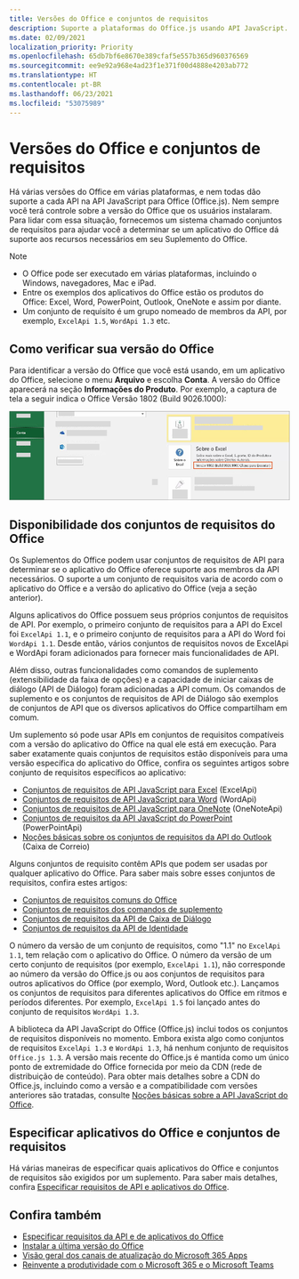 ```yaml
---
title: Versões do Office e conjuntos de requisitos
description: Suporte a plataformas do Office.js usando API JavaScript.
ms.date: 02/09/2021
localization_priority: Priority
ms.openlocfilehash: 65db7bf6e8670e389cfaf5e557b365d960376569
ms.sourcegitcommit: ee9e92a968e4ad23f1e371f00d4888e4203ab772
ms.translationtype: HT
ms.contentlocale: pt-BR
ms.lasthandoff: 06/23/2021
ms.locfileid: "53075989"
---
```

# <a name="office-versions-and-requirement-sets"></a>Versões do Office e conjuntos de requisitos

Há várias versões do Office em várias plataformas, e nem todas dão suporte a cada API na API JavaScript para Office (Office.js). Nem sempre você terá controle sobre a versão do Office que os usuários instalaram.  Para lidar com essa situação, fornecemos um sistema chamado conjuntos de requisitos para ajudar você a determinar se um aplicativo do Office dá suporte aos recursos necessários em seu Suplemento do Office. 

> [!NOTE]
> - O Office pode ser executado em várias plataformas, incluindo o Windows, navegadores, Mac e iPad.
> - Entre os exemplos dos aplicativos do Office estão os produtos do Office: Excel, Word, PowerPoint, Outlook, OneNote e assim por diante.  
> - Um conjunto de requisito é um grupo nomeado de membros da API, por exemplo, `ExcelApi 1.5`, `WordApi 1.3` etc.  

## <a name="how-to-check-your-office-version"></a>Como verificar sua versão do Office

Para identificar a versão do Office que você está usando, em um aplicativo do Office, selecione o menu **Arquivo** e escolha **Conta**. A versão do Office aparecerá na seção **Informações do Produto**. Por exemplo, a captura de tela a seguir indica o Office Versão 1802 (Build 9026.1000):

![Verificar sua versão do Office.](../images/office-version.png)

## <a name="office-requirement-sets-availability"></a>Disponibilidade dos conjuntos de requisitos do Office

Os Suplementos do Office podem usar conjuntos de requisitos de API para determinar se o aplicativo do Office oferece suporte aos membros da API necessários. O suporte a um conjunto de requisitos varia de acordo com o aplicativo do Office e a versão do aplicativo do Office (veja a seção anterior).

Alguns aplicativos do Office possuem seus próprios conjuntos de requisitos de API. Por exemplo, o primeiro conjunto de requisitos para a API do Excel foi `ExcelApi 1.1`, e o primeiro conjunto de requisitos para a API do Word foi `WordApi 1.1`. Desde então, vários conjuntos de requisitos novos de ExcelApi e WordApi foram adicionados para fornecer mais funcionalidades de API.

Além disso, outras funcionalidades como comandos de suplemento (extensibilidade da faixa de opções) e a capacidade de iniciar caixas de diálogo (API de Diálogo) foram adicionadas a API comum. Os comandos de suplemento e os conjuntos de requisitos de API de Diálogo são exemplos de conjuntos de API que os diversos aplicativos do Office compartilham em comum.

Um suplemento só pode usar APIs em conjuntos de requisitos compatíveis com a versão do aplicativo do Office na qual ele está em execução. Para saber exatamente quais conjuntos de requisitos estão disponíveis para uma versão específica do aplicativo do Office, confira os seguintes artigos sobre conjunto de requisitos específicos ao aplicativo:

- [Conjuntos de requisitos de API JavaScript para Excel](../reference/requirement-sets/excel-api-requirement-sets.md) (ExcelApi)
- [Conjuntos de requisitos de API JavaScript para Word](../reference/requirement-sets/word-api-requirement-sets.md) (WordApi)
- [Conjuntos de requisitos de API JavaScript para OneNote](../reference/requirement-sets/onenote-api-requirement-sets.md) (OneNoteApi)
- [Conjuntos de requisitos da API JavaScript do PowerPoint](../reference/requirement-sets/powerpoint-api-requirement-sets.md) (PowerPointApi)
- [Noções básicas sobre os conjuntos de requisitos da API do Outlook](../reference/requirement-sets/outlook-api-requirement-sets.md) (Caixa de Correio)

Alguns conjuntos de requisito contêm APIs que podem ser usadas por qualquer aplicativo do Office. Para saber mais sobre esses conjuntos de requisitos, confira estes artigos:

- [Conjuntos de requisitos comuns do Office](../reference/requirement-sets/office-add-in-requirement-sets.md)
- [Conjuntos de requisitos dos comandos de suplemento](../reference/requirement-sets/add-in-commands-requirement-sets.md)
- [Conjuntos de requisitos da API de Caixa de Diálogo](../reference/requirement-sets/dialog-api-requirement-sets.md)
- [Conjuntos de requisitos da API de Identidade](../reference/requirement-sets/identity-api-requirement-sets.md)

O número da versão de um conjunto de requisitos, como "1.1" no `ExcelApi 1.1`, tem relação com o aplicativo do Office. O número da versão de um certo conjunto de requisitos (por exemplo, `ExcelApi 1.1`), não corresponde ao número da versão do Office.js ou aos conjuntos de requisitos para outros aplicativos do Office (por exemplo, Word, Outlook etc.).  Lançamos os conjuntos de requisitos para diferentes aplicativos do Office em ritmos e períodos diferentes. Por exemplo, `ExcelApi 1.5` foi lançado antes do conjunto de requisitos `WordApi 1.3`.


A biblioteca da API JavaScript do Office (Office.js) inclui todos os conjuntos de requisitos disponíveis no momento. Embora exista algo como conjuntos de requisitos `ExcelApi 1.3` e `WordApi 1.3`, há nenhum conjunto de requisitos `Office.js 1.3`. A versão mais recente do Office.js é mantida como um único ponto de extremidade do Office fornecida por meio da CDN (rede de distribuição de conteúdo). Para obter mais detalhes sobre a CDN do Office.js, incluindo como a versão e a compatibilidade com versões anteriores são tratadas, consulte [Noções básicas sobre a API JavaScript do Office](../develop/understanding-the-javascript-api-for-office.md).

## <a name="specify-office-applications-and-requirement-sets"></a>Especificar aplicativos do Office e conjuntos de requisitos

Há várias maneiras de especificar quais aplicativos do Office e conjuntos de requisitos são exigidos por um suplemento.  Para saber mais detalhes, confira [Especificar requisitos de API e aplicativos do Office](../develop/specify-office-hosts-and-api-requirements.md).

## <a name="see-also"></a>Confira também

- [Especificar requisitos da API e de aplicativos do Office](../develop/specify-office-hosts-and-api-requirements.md)
- [Instalar a última versão do Office](../develop/install-latest-office-version.md)
- [Visão geral dos canais de atualização do Microsoft 365 Apps](/deployoffice/overview-of-update-channels-for-office-365-proplus)
- [Reinvente a produtividade com o Microsoft 365 e o Microsoft Teams](https://products.office.com/compare-all-microsoft-office-products?tab=2)
